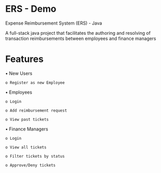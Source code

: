# ERS - Demo

Expense Reimbursement System (ERS) - Java

A full-stack java project that facilitates the authoring and resolving of transaction reimbursements between employees and finance managers

# Features
• New Users

    o Register as new Employee

•	Employees

    o Login
  
    o Add reimbursement request
  
    o View past tickets
  
• Finance Managers

    o Login
  
    o View all tickets
  
    o Filter tickets by status
  
    o Approve/Deny tickets
  

